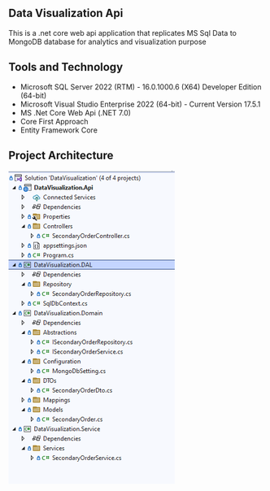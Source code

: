 ## Data Visualization Api
This is a .net core web api application that replicates MS Sql Data to MongoDB database for analytics and visualization purpose

## Tools and Technology 
+ Microsoft SQL Server 2022 (RTM) - 16.0.1000.6 (X64) Developer Edition (64-bit)
+ Microsoft Visual Studio Enterprise 2022 (64-bit) - Current Version 17.5.1
+ MS .Net Core Web Api (.NET 7.0)
+ Core First Approach
+ Entity Framework Core

## Project Architecture 
![Architecture](/DataVisualization.Api/images/ProjectView.PNG)

